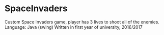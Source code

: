 # SpaceInvaders
Custom Space Invaders game, player has 3 lives to shoot all of the enemies.
Language: Java (swing)
Written in first year of university, 2016/2017
